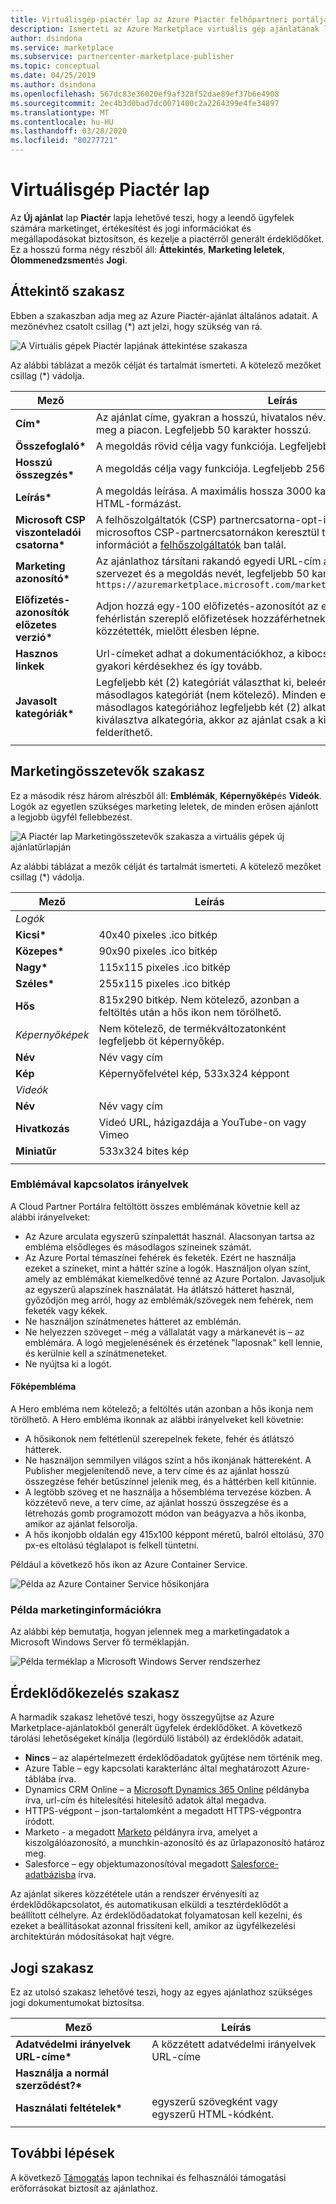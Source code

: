 ```yaml
---
title: Virtuálisgép-piactér lap az Azure Piactér felhőpartneri portálján
description: Ismerteti az Azure Marketplace virtuális gép ajánlatának létrehozásához használt Piactér lapon.
author: dsindona
ms.service: marketplace
ms.subservice: partnercenter-marketplace-publisher
ms.topic: conceptual
ms.date: 04/25/2019
ms.author: dsindona
ms.openlocfilehash: 567dc83e36020ef9af328f52dae89ef37b6e4908
ms.sourcegitcommit: 2ec4b3d0bad7dc0071400c2a2264399e4fe34897
ms.translationtype: MT
ms.contentlocale: hu-HU
ms.lasthandoff: 03/28/2020
ms.locfileid: "80277721"
---
```

# <a name="virtual-machine-marketplace-tab"></a>Virtuálisgép Piactér lap

Az **Új ajánlat** lap **Piactér** lapja lehetővé teszi, hogy a leendő ügyfelek számára marketinget, értékesítést és jogi információkat és megállapodásokat biztosítson, és kezelje a piactérről generált érdeklődőket. Ez a hosszú forma négy részből áll: **Áttekintés**, **Marketing leletek**, **Ólommenedzsment**és **Jogi**.


## <a name="overview-section"></a>Áttekintő szakasz
Ebben a szakaszban adja meg az Azure Piactér-ajánlat általános adatait.  A mezőnévhez csatolt csillag (*) azt jelzi, hogy szükség van rá.

![A Virtuális gépek Piactér lapjának áttekintése szakasza](./media/publishvm_008.png)

Az alábbi táblázat a mezők célját és tartalmát ismerteti. A kötelező mezőket csillag (*) vádolja.

|  **Mező**                |     **Leírás**                                                          |
|  ---------                |     ---------------                                                          |
| **Cím\***                 | Az ajánlat címe, gyakran a hosszú, hivatalos név. Ez a cím jól láthatóan jelenik meg a piacon.  Legfeljebb 50 karakter hosszú. |
| **Összefoglaló\***               | A megoldás rövid célja vagy funkciója.  Legfeljebb 100 karakter hosszú. |
| **Hosszú összegzés\***          | A megoldás célja vagy funkciója.  Legfeljebb 256 karakter hosszú. |
| **Leírás\***           | A megoldás leírása.  A maximális hossza 3000 karakter, támogatja az egyszerű HTML-formázást. |
| **Microsoft CSP viszonteladói csatorna\*** | A felhőszolgáltatók (CSP) partnercsatorna-opt-in már elérhető.  Az ajánlat microsoftos CSP-partnercsatornákon keresztül történő marketingről további információt a [felhőszolgáltatók](../../cloud-solution-providers.md) ban talál. |
| **Marketing azonosító\***  | Az ajánlathoz társítani rakandó egyedi URL-cím általában tartalmazza a szervezet és a megoldás nevét, legfeljebb 50 karakter hosszú.  Példa: <br/> `https://azuremarketplace.microsoft.com/marketplace/apps/contoso.sampleApp`  |
| **Előfizetés-azonosítók előzetes verzió\*** | Adjon hozzá egy-100 előfizetés-azonosítót az előzetesekhez. Ezek a fehérlistán szereplő előfizetések hozzáférhetnek az ajánlathoz, miután közzétették, mielőtt élesben lépne. |
| **Hasznos linkek**          | Url-címeket adhat a dokumentációkhoz, a kibocsátási megjegyzésekhez, a gyakori kérdésekhez és így tovább. |
| **Javasolt kategóriák\*** | Legfeljebb két (2) kategóriát választhat ki, beleértve az elsődleges és a másodlagos kategóriát (nem kötelező). Minden elsődleges és/vagy másodlagos kategóriához legfeljebb két (2) alkategóriát választhat ki. Ha nincs kiválasztva alkategória, akkor az ajánlat csak a kiválasztott kategóriában lesz felderíthető. |
|  |  |


## <a name="marketing-artifacts-section"></a>Marketingösszetevők szakasz

Ez a második rész három alrészből áll: **Emblémák**, **Képernyőkép**és **Videók**. Logók az egyetlen szükséges marketing leletek, de minden erősen ajánlott a legjobb ügyfél fellebbezést. 

![A Piactér lap Marketingösszetevők szakasza a virtuális gépek új ajánlatűrlapján](./media/publishvm_009.png)

Az alábbi táblázat a mezők célját és tartalmát ismerteti. A kötelező mezőket csillag (*) vádolja.

|  **Mező**                |     **Leírás**                                                          |
|  ---------                |     ---------------                                                          |
| *Logók*  |  |
| **Kicsi\***                 | 40x40 pixeles .ico bitkép                                                      |
| **Közepes\***                | 90x90 pixeles .ico bitkép                                                      |
| **Nagy\***                 | 115x115 pixeles .ico bitkép                                                   |
| **Széles\***                  | 255x115 pixeles .ico bitkép                                                    |
| **Hős**                  | 815x290 bitkép.  Nem kötelező, azonban a feltöltés után a hős ikon nem törölhető. |
| *Képernyőképek*  | Nem kötelező, de termékváltozatonként legfeljebb öt képernyőkép. |
| **Név**                  | Név vagy cím <!-- TODO - max char length? none specified in UI -->                               |
| **Kép**                 | Képernyőfelvétel kép, 533x324 képpont                                         |
| *Videók*  |  |
| **Név**                  | Név vagy cím  <!-- TODO - max char length? -->                              |
| **Hivatkozás**                  | Videó URL, házigazdája a YouTube-on vagy Vimeo                                        |
| **Miniatűr**             | 533x324 bites kép                                                               |
|   |   |

### <a name="logo-guidelines"></a>Emblémával kapcsolatos irányelvek

<!-- TD: It seems like this section could be better located in some common area, maybe an AMP Marketing/Design section 
+1 this should all be in a common area and referenced from here to that location.-->

A Cloud Partner Portálra feltöltött összes emblémának követnie kell az alábbi irányelveket:

*  Az Azure arculata egyszerű színpalettát használ. Alacsonyan tartsa az embléma elsődleges és másodlagos színeinek számát.
*  Az Azure Portal témaszínei fehérek és feketék. Ezért ne használja ezeket a színeket, mint a háttér színe a logók. Használjon olyan színt, amely az emblémákat kiemelkedővé tenné az Azure Portalon. Javasoljuk az egyszerű alapszínek használatát. Ha átlátszó hátteret használ, győződjön meg arról, hogy az emblémák/szövegek nem fehérek, nem feketék vagy kékek.
*  Ne használjon színátmenetes hátteret az emblémán.
*  Ne helyezzen szöveget – még a vállalatát vagy a márkanevét is – az emblémára. A logó megjelenésének és érzetének "laposnak" kell lennie, és kerülnie kell a színátmeneteket.
*  Ne nyújtsa ki a logót.

#### <a name="hero-logo"></a>Főképembléma

A Hero embléma nem kötelező; a feltöltés után azonban a hős ikonja nem törölhető.  A Hero embléma ikonnak az alábbi irányelveket kell követnie:

*  A hősikonok nem feltétlenül szerepelnek fekete, fehér és átlátszó hátterek.
*  Ne használjon semmilyen világos színt a hős ikonjának háttereként.  A Publisher megjelenítendő neve, a terv címe és az ajánlat hosszú összegzése fehér betűszínnel jelenik meg, és a háttérben kell kitűnnie.
*  A legtöbb szöveg et ne használja a hősembléma tervezése közben.  A közzétevő neve, a terv címe, az ajánlat hosszú összegzése és a létrehozás gomb programozott módon van beágyazva a hős ikonba, amikor az ajánlat felsorolja. 
* A hős ikonjobb oldalán egy 415x100 képpont méretű, balról eltolású, 370 px-es eltolású téglalapot is felkell tüntetni.  

Például a következő hős ikon az Azure Container Service.  <!-- TD: It would be nice to have the raw bitmap, e.g.before and after embedding. -->

![Példa az Azure Container Service hősikonjára](./media/publishvm_010.png)


### <a name="marketing-information-example"></a>Példa marketinginformációkra 

Az alábbi kép bemutatja, hogyan jelennek meg a marketingadatok a Microsoft Windows Server fő terméklapján.

![Példa terméklap a Microsoft Windows Server rendszerhez](./media/publishvm_011.png)


## <a name="lead-management-section"></a>Érdeklődőkezelés szakasz

A harmadik szakasz lehetővé teszi, hogy összegyűjtse az Azure Marketplace-ajánlatokból generált ügyfelek érdeklődőket. A következő tárolási lehetőségeket kínálja (legördülő listából) az érdeklődők adatait.

* **Nincs** – az alapértelmezett érdeklődőadatok gyűjtése nem történik meg.
* Azure Table – egy kapcsolati karakterlánc által meghatározott Azure-táblába írva.
* Dynamics CRM Online – a [Microsoft Dynamics 365 Online](https://dynamics.microsoft.com/) példányba írva, url-cím és hitelesítési hitelesítő adatok által megadva.
* HTTPS-végpont – json-tartalomként a megadott HTTPS-végpontra íródott.
* Marketo - a megadott [Marketo](https://www.marketo.com/) példányra írva, amelyet a kiszolgálóazonosító, a munchkin-azonosító és az űrlapazonosító határoz meg.
* Salesforce – egy objektumazonosítóval megadott [Salesforce-adatbázisba](https://www.salesforce.com/) írva.

Az ajánlat sikeres közzététele után a rendszer érvényesíti az érdeklődőkapcsolatot, és automatikusan elküldi a tesztérdeklődőt a beállított célhelyre. Az érdeklődőadatokat folyamatosan kell kezelni, és ezeket a beállításokat azonnal frissíteni kell, amikor az ügyfélkezelési architektúrán módosításokat hajt végre.

<!-- TD: For more info, see [Need a topic on lead information and processing that mimics the Appendix of the VM Pub Guide]. -->

## <a name="legal-section"></a>Jogi szakasz

Ez az utolsó szakasz lehetővé teszi, hogy az egyes ajánlathoz szükséges jogi dokumentumokat biztosítsa.  

|  **Mező**                    |     **Leírás**                                        |
|  ---------                    |     ---------------                                        |
| **Adatvédelmi irányelvek URL-címe\***      | A közzétett adatvédelmi irányelvek URL-címe                          |
| **Használja a normál szerződést?\***  |   |
| **Használati feltételek\***            | egyszerű szövegként vagy egyszerű HTML-kódként.                       |
|  |  |


## <a name="next-steps"></a>További lépések

A következő [Támogatás](./cpp-support-tab.md) lapon technikai és felhasználói támogatási erőforrásokat biztosít az ajánlathoz.
